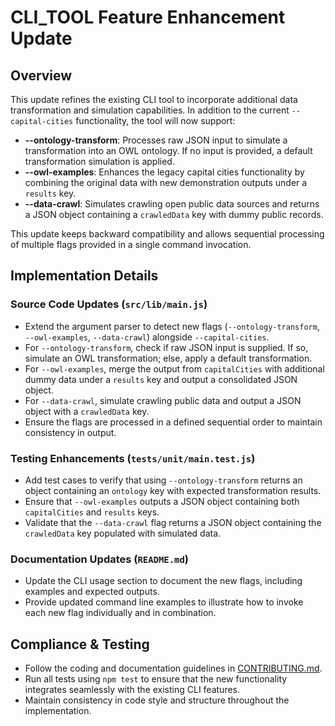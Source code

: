 # CLI_TOOL Feature Enhancement Update

## Overview
This update refines the existing CLI tool to incorporate additional data transformation and simulation capabilities. In addition to the current `--capital-cities` functionality, the tool will now support:

- **--ontology-transform**: Processes raw JSON input to simulate a transformation into an OWL ontology. If no input is provided, a default transformation simulation is applied.
- **--owl-examples**: Enhances the legacy capital cities functionality by combining the original data with new demonstration outputs under a `results` key.
- **--data-crawl**: Simulates crawling open public data sources and returns a JSON object containing a `crawledData` key with dummy public records.

This update keeps backward compatibility and allows sequential processing of multiple flags provided in a single command invocation.

## Implementation Details

### Source Code Updates (`src/lib/main.js`)
- Extend the argument parser to detect new flags (`--ontology-transform`, `--owl-examples`, `--data-crawl`) alongside `--capital-cities`.
- For `--ontology-transform`, check if raw JSON input is supplied. If so, simulate an OWL transformation; else, apply a default transformation.
- For `--owl-examples`, merge the output from `capitalCities` with additional dummy data under a `results` key and output a consolidated JSON object.
- For `--data-crawl`, simulate crawling public data and output a JSON object with a `crawledData` key.
- Ensure the flags are processed in a defined sequential order to maintain consistency in output.

### Testing Enhancements (`tests/unit/main.test.js`)
- Add test cases to verify that using `--ontology-transform` returns an object containing an `ontology` key with expected transformation results.
- Ensure that `--owl-examples` outputs a JSON object containing both `capitalCities` and `results` keys.
- Validate that the `--data-crawl` flag returns a JSON object containing the `crawledData` key populated with simulated data.

### Documentation Updates (`README.md`)
- Update the CLI usage section to document the new flags, including examples and expected outputs.
- Provide updated command line examples to illustrate how to invoke each new flag individually and in combination.

## Compliance & Testing
- Follow the coding and documentation guidelines in [CONTRIBUTING.md](./CONTRIBUTING.md).
- Run all tests using `npm test` to ensure that the new functionality integrates seamlessly with the existing CLI features.
- Maintain consistency in code style and structure throughout the implementation.
